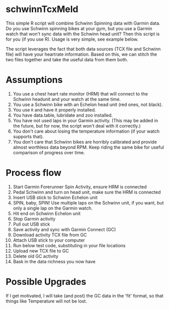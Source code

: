 # schwinnTcxMeld
This simple R script will combine Schwinn Spinning data with Garmin data.  Do you use Schwinn spinning bikes at your gym, but you use a Garmin watch that won't sync data with the Schwinn head unit?  Then this script is for you (if you use R).  Usage is very simple, see example below.

The script leverages the fact that both data sources (TCX file and Schwinn file) will have your heartrate information.  Based on this, we can stitch the two files together and take the useful data from them both.

# Assumptions
1. You use a chest heart rate monitor (HRM) that will connect to the Schwinn headunit and your watch at the same time.
1. You use a Schwinn bike with an Echelon head unit (red ones, not black).
2. You use `R` and have it properly installed.
2. You have data.table, lubridate and zoo installed.
3. You have not used laps in your Garmin activity.  (This may be added in the future, but for now, the script won't deal with it correctly.)
4. You don't care about losing the temperature information (if your watch supports that).
5. You don't care that Schwinn bikes are horribly calibrated and provide almost worthless data beyond RPM.  Keep riding the same bike for useful comparison of progress over time.

# Process flow
1. Start Garmin Forerunner Spin Activity, ensure HRM is connected
1. Pedal Schwinn and turn on head unit, make sure the HRM is connected
1. Insert USB stick to Schwinn Echelon unit
1. SPIN, baby, SPIN!  Use multiple laps on the Schwinn unit, if you want, but only a single lap on the Garmin watch.
1. Hit end on Schwinn Echelon unit
1. Stop Garmin activity
1. Pull out USB stick
1. Save activity and sync with Garmin Connect (GC)
1. Download activity TCX file from GC
1. Attach USB stick to your computer
1. Run below test code, substituting in your file locations
1. Upload new TCX file to GC
1. Delete old GC activity
1. Bask in the data richness you now have

# Possible Upgrades
If I get motivated, I will take (and post) the GC data in the 'fit' format, so that things like Temperature will not be lost.